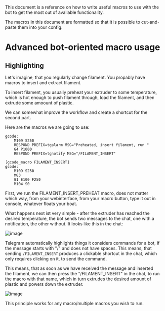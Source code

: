 This document is a reference on how to write useful macros to use with the bot to get the most out of available functionality. 

The macros in this document are formatted so that it is possible to cut-and-paste them into your config.

# Advanced bot-oriented macro usage

## Highlighting

Let's imagine, that you regularly change filament. 
You propably have macros to insert and extract filament.

To insert filament, you usually preheat your extruder to some temperature, which is hot enough to push filament through, load the filament, and then extrude some amoount of plastic. 

We can somewhat improve the workflow and create a shortcut for the second part.

Here are the macros we are going to use:

```[gcode_macro FILAMENT_INSERT_PREHEAT]
gcode:
	M109 S250
	RESPOND PREFIX=tgalarm MSG="Preheated, insert filament, run "
	G4 P1000
	RESPOND PREFIX=tgnotify MSG="/FILAMENT_INSERT"
	
[gcode_macro FILAMENT_INSERT]
gcode:
	M109 S250
	M83
	G1 E100 F250
	M104 S0
```

First, we run the FILAMENT_INSERT_PREHEAT macro, does not matter which way, from your webinterface, from your macro button, type it out in console, whatever floats your boat.

What happens next ist very simple - after the extruder has reached the desired temperature, the bot sends two messages to the chat, one with a notification, the other without. It looks like this in the chat:

![image](https://user-images.githubusercontent.com/51682059/140410273-33ae0cac-e805-4ff9-98f7-2fe0b4db3a66.png)

Telegram automatically highlights things it considers commands for a bot, if the message starts with "/" and does not have spaces. This means, that sending `/FILAMENT_INSERT` produces a clickable shortcut in the chat, which only requires clicking on it, to send the command. 

This means, that as soon as we have received the message and inserted the filament, we can then press the "/FILAMENT_INSERT" in the chat, to run the macro with that name, which in turn extrudes the desired amount of plastic and powers down the extruder.

![image](https://user-images.githubusercontent.com/51682059/140410315-9a85f862-99c9-496f-b624-72221625077f.png)

This principle works for any macro/multiple macros you wish to run. 
